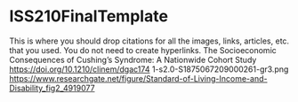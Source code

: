 # ISS210FinalTemplate
This is where you should drop citations for all the images, links, articles, etc. that you used. You do not need to create hyperlinks.
The Socioeconomic Consequences of Cushing’s Syndrome: A Nationwide Cohort Study https://doi.org/10.1210/clinem/dgac174
1-s2.0-S1875067209000261-gr3.png https://www.researchgate.net/figure/Standard-of-Living-Income-and-Disability_fig2_4919077
